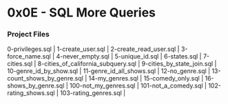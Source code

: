 # 0x0E - SQL More Queries

### Project Files
0-privileges.sql |
1-create_user.sql |
2-create_read_user.sql |
3-force_name.sql |
4-never_empty.sql |
5-unique_id.sql |
6-states.sql |
7-cities.sql |
8-cities_of_california_subquery.sql |
9-cities_by_state_join.sql |
10-genre_id_by_show.sql |
11-genre_id_all_shows.sql |
12-no_genre.sql |
13-count_shows_by_genre.sql |
14-my_genres.sql |
15-comedy_only.sql |
16-shows_by_genre.sql |
100-not_my_genres.sql |
101-not_a_comedy.sql |
102-rating_shows.sql |
103-rating_genres.sql |
